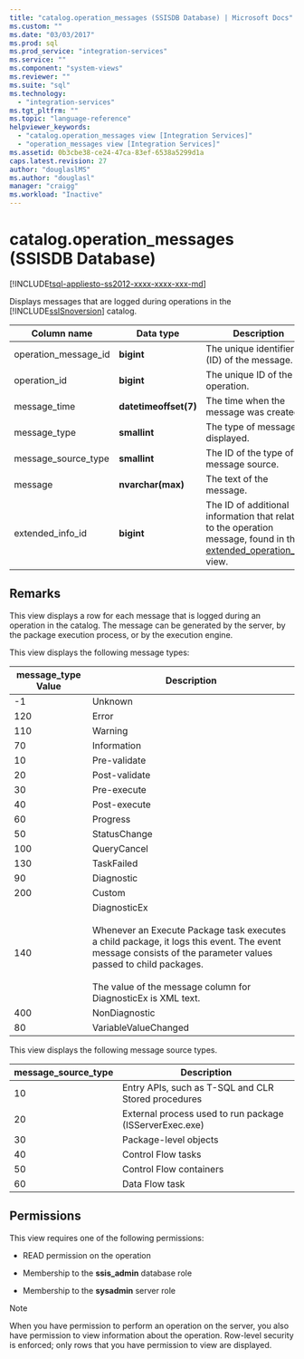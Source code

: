 ```yaml
---
title: "catalog.operation_messages (SSISDB Database) | Microsoft Docs"
ms.custom: ""
ms.date: "03/03/2017"
ms.prod: sql
ms.prod_service: "integration-services"
ms.service: ""
ms.component: "system-views"
ms.reviewer: ""
ms.suite: "sql"
ms.technology: 
  - "integration-services"
ms.tgt_pltfrm: ""
ms.topic: "language-reference"
helpviewer_keywords: 
  - "catalog.operation_messages view [Integration Services]"
  - "operation_messages view [Integration Services]"
ms.assetid: 0b3cbe38-ce24-47ca-83ef-6538a5299d1a
caps.latest.revision: 27
author: "douglaslMS"
ms.author: "douglasl"
manager: "craigg"
ms.workload: "Inactive"
---
```

# catalog.operation_messages (SSISDB Database)
[!INCLUDE[tsql-appliesto-ss2012-xxxx-xxxx-xxx-md](../../includes/tsql-appliesto-ss2012-xxxx-xxxx-xxx-md.md)]

  Displays messages that are logged during operations in the [!INCLUDE[ssISnoversion](../../includes/ssisnoversion-md.md)] catalog.  
  
|Column name|Data type|Description|  
|-----------------|---------------|-----------------|  
|operation_message_id|**bigint**|The unique identifier (ID) of the message.|  
|operation_id|**bigint**|The unique ID of the operation.|  
|message_time|**datetimeoffset(7)**|The time when the message was created.|  
|message_type|**smallint**|The type of message displayed.|  
|message_source_type|**smallint**|The ID of the type of message source.|  
|message|**nvarchar(max)**|The text of the message.|  
|extended_info_id|**bigint**|The ID of additional information that relates to the operation message, found in the [extended_operation_info](../../integration-services/system-views/catalog-extended-operation-info-ssisdb-database.md) view.|  
  
## Remarks  
 This view displays a row for each message that is logged during an operation in the catalog. The message can be generated by the server, by the package execution process, or by the execution engine.  
  
 This view displays the following message types:  
  
|**message_type** Value|Description|  
|-----------------------------|-----------------|  
|-1|Unknown|  
|120|Error|  
|110|Warning|  
|70|Information|  
|10|Pre-validate|  
|20|Post-validate|  
|30|Pre-execute|  
|40|Post-execute|  
|60|Progress|  
|50|StatusChange|  
|100|QueryCancel|  
|130|TaskFailed|  
|90|Diagnostic|  
|200|Custom|  
|140|DiagnosticEx<br /><br /> Whenever an Execute Package task executes a child package, it logs this event. The event message consists of the parameter values passed to child packages.<br /><br /> The value of the message column for DiagnosticEx is XML text.|  
|400|NonDiagnostic|  
|80|VariableValueChanged|  
  
 This view displays the following message source types.  
  
|**message_source_type**|Description|  
|-------------------------------|-----------------|  
|10|Entry APIs, such as T-SQL and CLR Stored procedures|  
|20|External process used to run package (ISServerExec.exe)|  
|30|Package-level objects|  
|40|Control Flow tasks|  
|50|Control Flow containers|  
|60|Data Flow task|  
  
## Permissions  
 This view requires one of the following permissions:  
  
-   READ permission on the operation  
  
-   Membership to the **ssis_admin** database role  
  
-   Membership to the **sysadmin** server role  
  
> [!NOTE]  
>  When you have permission to perform an operation on the server, you also have permission to view information about the operation. Row-level security is enforced; only rows that you have permission to view are displayed.  
  
  

